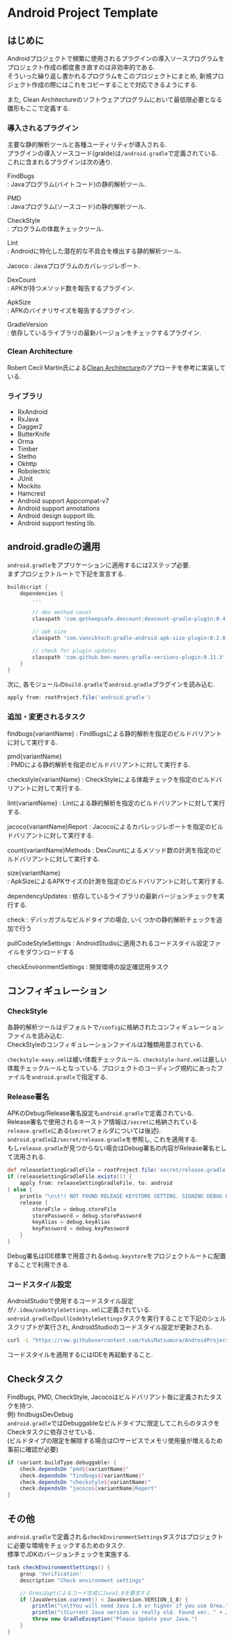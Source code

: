 # Android Project Template

## はじめに

Androidプロジェクトで頻繁に使用されるプラグインの導入ソースプログラムをプロジェクト作成の都度書き直すのは非効率的である.  
そういった繰り返し書かれるプログラムをこのプロジェクトにまとめ, 新規プロジェクト作成の際にはこれをコピーすることで対応できるようにする.  

また, Clean Architectureのソフトウェアプログラムにおいて最低限必要となる雛形もここで定義する.  

### 導入されるプラグイン

主要な静的解析ツールと各種ユーティリティが導入される.  
プラグインの導入ソースコード(gralde)は`/android.gradle`で定義されている.  
これに含まれるプラグインは次の通り.

FindBugs  
: Javaプログラム(バイトコード)の静的解析ツール.  

PMD  
: Javaプログラム(ソースコード)の静的解析ツール.  

CheckStyle  
: プログラムの体裁チェックツール.  

Lint  
: Androidに特化した潜在的な不具合を検出する静的解析ツール.  

Jacoco
: Javaプログラムのカバレッジレポート.  

DexCount  
: APKが持つメソッド数を報告するプラグイン.  

ApkSize  
: APKのバイナリサイズを報告するプラグイン.  

GradleVersion  
: 依存しているライブラリの最新バージョンをチェックするプラグイン.  


### Clean Architecture

Robert Cecil Martin氏による[Clean Architecture](https://blog.8thlight.com/uncle-bob/2012/08/13/the-clean-architecture.html)のアプローチを参考に実装している.  

### ライブラリ

 - RxAndroid
 - RxJava
 - Dagger2
 - ButterKnife
 - Orma
 - Timber
 - Stetho
 - Okhttp
 - Robolectric
 - JUnit
 - Mockito
 - Hamcrest
 - Android support Appcompat-v7
 - Android support annotations
 - Android design support lib.
 - Android support testing lib.


## android.gradleの適用

`android.gradle`をアプリケーションに適用するには2ステップ必要.  
まずプロジェクトルートで下記を宣言する.  

```gradle
buildscript {
    dependencies {
        ...

        // dex method count
        classpath 'com.getkeepsafe.dexcount:dexcount-gradle-plugin:0.4.1'

        // apk size
        classpath 'com.vanniktech:gradle-android-apk-size-plugin:0.2.0'

        // check for plugin updates
        classpath 'com.github.ben-manes:gradle-versions-plugin:0.11.3'
    }
}
```

次に, 各モジュールの`build.gradle`で`android.gradle`プラグインを読み込む.  

```gradle
apply from: rootProject.file('android.gradle')
```

### 追加・変更されるタスク

findbugs{variantName}
: FindBugsによる静的解析を指定のビルドバリアントに対して実行する.  

pmd{variantName}  
: PMDによる静的解析を指定のビルドバリアントに対して実行する.  

checkstyle{variantName}
: CheckStyleによる体裁チェックを指定のビルドバリアントに対して実行する.    

lint{variantName}
: Lintによる静的解析を指定のビルドバリアントに対して実行する.  

jacoco{variantName}Report
: Jacocoによるカバレッジレポートを指定のビルドバリアントに対して実行する.  

count{variantName}Methods
: DexCountによるメソッド数の計測を指定のビルドバリアントに対して実行する.  

size{variantName}  
: ApkSizeによるAPKサイズの計測を指定のビルドバリアントに対して実行する.  

dependencyUpdates
: 依存しているライブラリの最新バージョンチェックを実行する.  

check
: デバッガブルなビルドタイプの場合, いくつかの静的解析チェックを追加で行う  

pullCodeStyleSettings
: AndroidStudioに適用されるコードスタイル設定ファイルをダウンロードする  

checkEnvironmentSettings
: 開発環境の設定確認用タスク  

## コンフィギュレーション

### CheckStyle

各静的解析ツールはデフォルトで`/config`に格納されたコンフィギュレーションファイルを読み込む.  
CheckStyleのコンフィギュレーションファイルは2種類用意されている.

`checkstyle-easy.xml`は緩い体裁チェックルール. `checkstyle-hard.xml`は厳しい体裁チェックルールとなっている.
プロジェクトのコーディング規約にあったファイルを`android.gradle`で指定する.

### Release署名

APKのDebug/Release署名設定も`android.gradle`で定義されている.  
Release署名で使用されるキーストア情報は`/secret`に格納されている`release.gradle`にある(`secret`フォルダについては後述).  
`android.gradle`は`/secret/release.gradle`を参照し, これを適用する.    
もし`release.gradle`が見つからない場合はDebug署名の内容がRelease署名として流用される.  

```gradle
def releaseSettingGradleFile = rootProject.file('secret/release.gradle')
if (releaseSettingGradleFile.exists()) {
    apply from: releaseSettingGradleFile, to: android
} else {
    println "\n\t!! NOT FOUND RELEASE KEYSTORE SETTING. SIGNING DEBUG KEYSTORE !!\n"
    release {
        storeFile = debug.storeFile
        storePassword = debug.storePassword
        keyAlias = debug.keyAlias
        keyPassword = debug.keyPassword
    }
}
```

Debug署名はIDE標準で用意される`debug.keystore`をプロジェクトルートに配置することで利用できる.  

### コードスタイル設定

AndroidStudioで使用するコードスタイル設定が`/.idea/codeStyleSettings.xml`に定義されている.  
`android.gradle`の`pullCodeStyleSettings`タスクを実行することで下記のシェルスクリプトが実行され, AndroidStudioのコードスタイル設定が更新される.

```bash
curl -L "https://raw.githubusercontent.com/YukiMatsumura/AndroidProjectTemplate/master/.idea/codeStyleSettings.xml" > .idea/codeStyleSettings.xml
```

コードスタイルを適用するにはIDEを再起動すること.  

## Checkタスク

FindBugs, PMD, CheckStyle, Jacocoはビルドバリアント毎に定義されたタスクを持つ.  
例) findbugsDevDebug  
`android.gradle`ではDebuggableなビルドタイプに限定してこれらのタスクをCheckタスクに依存させている.  
(ビルドタイプの限定を解除する場合はCIサービスでメモリ使用量が増えるため事前に確認が必要)  

```gradle
if (variant.buildType.debuggable) {
    check.dependsOn "pmd${variantName}"
    check.dependsOn "findbugs${variantName}"
    check.dependsOn "checkstyle${variantName}"
    check.dependsOn "jacoco${variantName}Report"
}
```

## その他

`android.gradle`で定義される`checkEnvironmentSettings`タスクはプロジェクトに必要な環境をチェックするためのタスク.  
標準でJDKのバージョンチェックを実施する.  

```gradle
task checkEnvironmentSettings() {
    group 'Verification'
    description "Check environment settings"

    // Ormaはaptによるコード生成にJava1.8を要求する
    if (JavaVersion.current() < JavaVersion.VERSION_1_8) {
        println("\n\tYou will need Java 1.8 or higher if you use Orma.")
        println("\tCurrent Java version is really old. Found ver. " + JavaVersion.current() + ".\n")
        throw new GradleException("Please Update your Java.")
    }
}
```
